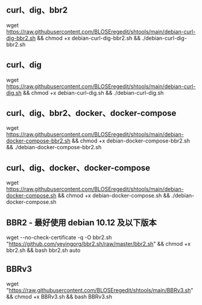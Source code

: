 
## curl、dig、bbr2
wget https://raw.githubusercontent.com/BLOSEregedit/shtools/main/debian-curl-dig-bbr2.sh && chmod +x debian-curl-dig-bbr2.sh && ./debian-curl-dig-bbr2.sh


## curl、dig
wget https://raw.githubusercontent.com/BLOSEregedit/shtools/main/debian-curl-dig.sh && chmod +x debian-curl-dig.sh && ./debian-curl-dig.sh



## curl、dig、bbr2、docker、docker-compose
wget https://raw.githubusercontent.com/BLOSEregedit/shtools/main/debian-docker-compose-bbr2.sh && chmod +x debian-docker-compose-bbr2.sh && ./debian-docker-compose-bbr2.sh


## curl、dig、docker、docker-compose
wget https://raw.githubusercontent.com/BLOSEregedit/shtools/main/debian-docker-compose.sh && chmod +x debian-docker-compose.sh && ./debian-docker-compose.sh

## BBR2 - 最好使用 debian 10.12 及以下版本
wget --no-check-certificate -q -O bbr2.sh "https://github.com/yeyingorg/bbr2.sh/raw/master/bbr2.sh" && chmod +x bbr2.sh && bash bbr2.sh auto

## BBRv3
wget "https://raw.githubusercontent.com/BLOSEregedit/shtools/main/BBRv3.sh" && chmod +x BBRv3.sh && bash BBRv3.sh



